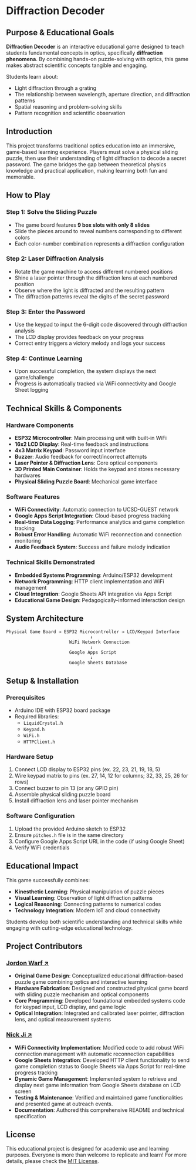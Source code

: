 # Diffraction Decoder

## Purpose & Educational Goals

**Diffraction Decoder** is an interactive educational game designed to teach students fundamental concepts in optics, specifically **diffraction phenomena**. By combining hands-on puzzle-solving with optics, this game makes abstract scientific concepts tangible and engaging.

Students learn about:
- Light diffraction through a grating
- The relationship between wavelength, aperture direction, and diffraction patterns
- Spatial reasoning and problem-solving skills
- Pattern recognition and scientific observation

## Introduction

This project transforms traditional optics education into an immersive, game-based learning experience. Players must solve a physical sliding puzzle, then use their understanding of light diffraction to decode a secret password. The game bridges the gap between theoretical physics knowledge and practical application, making learning both fun and memorable.

## How to Play

### Step 1: Solve the Sliding Puzzle
- The game board features **9 box slots with only 8 slides**
- Slide the pieces around to reveal numbers corresponding to different colors
- Each color-number combination represents a diffraction configuration

### Step 2: Laser Diffraction Analysis
- Rotate the game machine to access different numbered positions
- Shine a laser pointer through the diffraction lens at each numbered position
- Observe where the light is diffracted and the resulting pattern
- The diffraction patterns reveal the digits of the secret password

### Step 3: Enter the Password
- Use the keypad to input the 6-digit code discovered through diffraction analysis
- The LCD display provides feedback on your progress
- Correct entry triggers a victory melody and logs your success

### Step 4: Continue Learning
- Upon successful completion, the system displays the next game/challenge
- Progress is automatically tracked via WiFi connectivity and Google Sheet logging

## Technical Skills & Components

### Hardware Components
- **ESP32 Microcontroller**: Main processing unit with built-in WiFi
- **16x2 LCD Display**: Real-time feedback and instructions
- **4x3 Matrix Keypad**: Password input interface
- **Buzzer**: Audio feedback for correct/incorrect attempts
- **Laser Pointer & Diffraction Lens**: Core optical components
- **3D Printed Main Container**: Holds the keypad and stores necessary hardwares
- **Physical Sliding Puzzle Board**: Mechanical game interface

### Software Features
- **WiFi Connectivity**: Automatic connection to UCSD-GUEST network
- **Google Apps Script Integration**: Cloud-based progress tracking
- **Real-time Data Logging**: Performance analytics and game completion tracking
- **Robust Error Handling**: Automatic WiFi reconnection and connection monitoring
- **Audio Feedback System**: Success and failure melody indication

### Technical Skills Demonstrated
- **Embedded Systems Programming**: Arduino/ESP32 development
- **Network Programming**: HTTP client implementation and WiFi management
- **Cloud Integration**: Google Sheets API integration via Apps Script
- **Educational Game Design**: Pedagogically-informed interaction design

## System Architecture

```
Physical Game Board → ESP32 Microcontroller → LCD/Keypad Interface
                                ↓
                        WiFi Network Connection
                                ↓
                        Google Apps Script
                                ↓
                        Google Sheets Database
```

## Setup & Installation

### Prerequisites
- Arduino IDE with ESP32 board package
- Required libraries:
  - `LiquidCrystal.h`
  - `Keypad.h`
  - `WiFi.h`
  - `HTTPClient.h`

### Hardware Setup
1. Connect LCD display to ESP32 pins (ex. 22, 23, 21, 19, 18, 5)
2. Wire keypad matrix to pins (ex. 27, 14, 12 for columns; 32, 33, 25, 26 for rows)
3. Connect buzzer to pin 13 (or any GPIO pin)
4. Assemble physical sliding puzzle board
5. Install diffraction lens and laser pointer mechanism

### Software Configuration
1. Upload the provided Arduino sketch to ESP32
2. Ensure `pitches.h` file is in the same directory
3. Configure Google Apps Script URL in the code (if using Google Sheet)
4. Verify WiFi credentials

## Educational Impact

This game successfully combines:
- **Kinesthetic Learning**: Physical manipulation of puzzle pieces
- **Visual Learning**: Observation of light diffraction patterns  
- **Logical Reasoning**: Connecting patterns to numerical codes
- **Technology Integration**: Modern IoT and cloud connectivity

Students develop both scientific understanding and technical skills while engaging with cutting-edge educational technology.

## Project Contributors

### [Jordon Warf ↗](https://www.linkedin.com/in/jordonwarf)
- **Original Game Design**: Conceptualized educational diffraction-based puzzle game combining optics and interactive learning
- **Hardware Fabrication**: Designed and constructed physical game board with sliding puzzle mechanism and optical components
- **Core Programming**: Developed foundational embedded systems code for keypad input, LCD display, and game logic
- **Optical Integration**: Integrated and calibrated laser pointer, diffraction lens, and optical measurement systems

### [Nick Ji ↗](nickjiee.github.io)
- **WiFi Connectivity Implementation**: Modified code to add robust WiFi connection management with automatic reconnection capabilities
- **Google Sheets Integration**: Developed HTTP client functionality to send game completion status to Google Sheets via Apps Script for real-time progress tracking
- **Dynamic Game Management**: Implemented system to retrieve and display next game information from Google Sheets database on LCD screen
- **Testing & Maintenance**: Verified and maintained game functionalities and presented game at outreach events.
- **Documentation**: Authored this comprehensive README and technical specification

## License

This educational project is designed for academic use and learning purposes. Everyone is more than welcome to replicate and learn! For more details, please check the [MIT License](/LICENSE).
